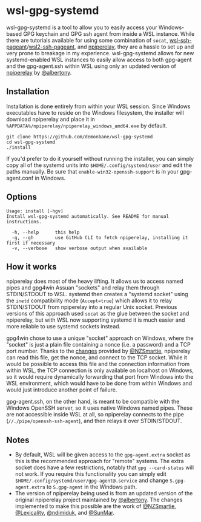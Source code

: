 # wsl-gpg-systemd
wsl-gpg-systemd is a tool to allow you to easily access your Windows-based GPG keychain and GPG ssh agent from inside a WSL instance. While there are tutorials available for using some combination of `socat`, [wsl-ssh-pageant](https://github.com/benpye/wsl-ssh-pageant)/[wsl2-ssh-pageant](https://github.com/BlackReloaded/wsl2-ssh-pageant), and [npiperelay](https://github.com/jstarks/npiperelay), they are a hassle to set up and very prone to breakage in my experience. wsl-gpg-systemd allows for new systemd-enabled WSL instances to easily allow access to both gpg-agent and the gpg-agent.ssh within WSL using only an updated version of [npiperelay](https://github.com/albertony/npiperelay) by [@albertony](https://github.com/albertony).

## Installation
Installation is done entirely from within your WSL session. Since Windows executables have to reside on the Windows filesystem, the installer will download npiperelay and place it in `%APPDATA%/npiperelay/npiperelay_windows_amd64.exe` by default.

```
git clone https://github.com/demonbane/wsl-gpg-systemd
cd wsl-gpg-systemd
./install
```

If you'd prefer to do it yourself without running the installer, you can simply copy all of the systemd units into `$HOME/.config/systemd/user` and edit the paths manually. Be sure that `enable-win32-openssh-support` is in your gpg-agent.conf in Windows.

## Options
```
Usage: install [-hgv]
Install wsl-gpg-systemd automatically. See README for manual instructions.

  -h, --help      this help
  -g, --gh        use GitHub CLI to fetch npiperelay, installing it first if necessary
  -v, --verbose   show verbose output when available
```

## How it works
npiperelay does most of the heavy lifting. It allows us to access named pipes and gpg4win Assuan "sockets" and relay them through STDIN/STDOUT to WSL. systemd then creates a "systemd socket" using the `inetd` compatibility mode (`Accept=true`) which allows it to relay STDIN/STDOUT from npiperelay into a regular Unix socket. Previous versions of this approach used `socat` as the glue between the socket and npiperelay, but with WSL now supporting systemd it is much easier and more reliable to use systemd sockets instead.

gpg4win chose to use a unique "socket" approach on Windows, where the "socket" is just a plain file containing a nonce (i.e. a password) and a TCP port number. Thanks to the [changes](https://github.com/jstarks/npiperelay/issues/1) provided by [@NZSmartie](https://github.com/NZSmartie), npiperelay can read this file, get the nonce, and connect to the TCP socket. While it would be possible to access this file and the connection information from within WSL, the TCP connection is only available on localhost on Windows, so it would require dynamically forwarding that port from Windows into the WSL environment, which would have to be done from within Windows and would just introduce another point of failure.

gpg-agent.ssh, on the other hand, is meant to be compatible with the Windows OpenSSH server, so it uses native Windows named pipes. These are not accessible inside WSL at all, so npiperelay connects to the pipe (`//./pipe/openssh-ssh-agent`), and then relays it over STDIN/STDOUT.

## Notes
* By default, WSL will be given access to the `gpg-agent.extra` socket as this is the recommended approach for "remote" systems. The extra socket does have a few restrictions, notably that `gpg --card-status` will not work. If you require this functionality you can simply edit `$HOME/.config/systemd/user/gpg-agent@.service` and change `S.gpg-agent.extra` to `S.gpg-agent` in the Windows path.
* The version of npiperelay being used is from an updated version of the original npiperelay project maintained by [@albertony](https://github.com/albertony). The changes implemented to make this possible are the work of [@NZSmartie](https://github.com/NZSmartie), [@Lexicality](https://github.com/Lexicality), [@ndimiduk](https://github.com/ndimiduk), and [@SunMar](https://github.com/SunMar).

